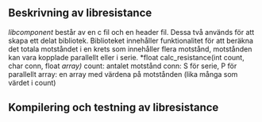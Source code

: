 ## Beskrivning av libresistance
*libcomponent* består av en c fil och en header fil. Dessa två används för att skapa ett delat bibliotek. Biblioteket innehåller funktionalitet för att beräkna det totala motståndet i en krets som innehåller flera motstånd, motstånden kan vara kopplade parallellt eller i serie.
*float calc_resistance(int count, char conn, float *array)*
count: antalet motstånd
conn: S för serie, P för parallellt
array: en array med värdena på motstånden (lika många som värdet i count)

## Kompilering och testning av libresistance

